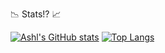 📉 Stats!? 📈

<!--
**Ashlc/Ashlc** is a ✨ _special_ ✨ repository because its `README.md` (this file) appears on your GitHub profile.

Here are some ideas to get you started:

- 🔭 I’m currently working on ...
- 🌱 I’m currently learning ...
- 👯 I’m looking to collaborate on ...
- 🤔 I’m looking for help with ...
- 💬 Ask me about ...
- 📫 How to reach me: ...
- 😄 Pronouns: ...
- ⚡ Fun fact: ...
-->
[![Ashl's GitHub stats](https://github-readme-stats.vercel.app/api?username=ashlc&theme=codeSTACKr&show_icons=true)](https://github.com/ashlc/github-readme-stats)
[![Top Langs](https://github-readme-stats.vercel.app/api/top-langs/?username=ashlc&theme=codeSTACKr&show_icons=true)](https://github.com/ashlc/github-readme-stats)
